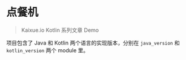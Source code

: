 # 点餐机

>  Kaixue.io Kotlin 系列文章 Demo 

项目包含了 Java 和 Kotlin 两个语言的实现版本，分别在 `java_version` 和 `kotlin_version` 两个 module 里。

